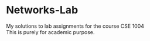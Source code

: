 # Networks-Lab
My solutions to lab assignments for the course CSE 1004<br>
This is purely for academic purpose.<br>

